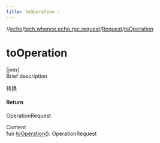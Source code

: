 ```yaml
---
title: toOperation -
---
```

//[echo](../../index.md)/[tech.whence.echo.rpc.request](../index.md)/[Request](index.md)/[toOperation](to-operation.md)



# toOperation  
[jvm]  
Brief description  


转换



#### Return  


OperationRequest

  
Content  
fun [toOperation](to-operation.md)(): OperationRequest  



